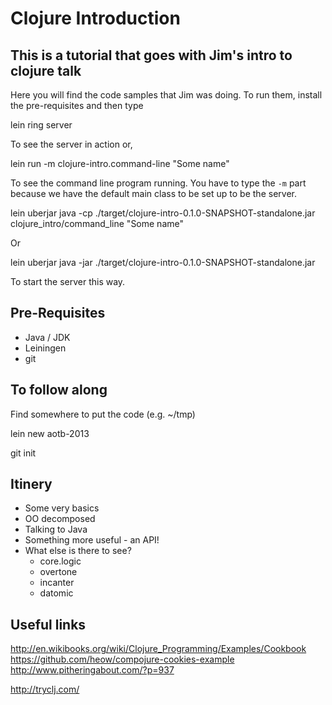 # Clojure Introduction

## This is a tutorial that goes with Jim's intro to clojure talk

Here you will find the code samples that Jim was doing. To run them, install the pre-requisites and then type

  lein ring server

To see the server in action or,

  lein run -m clojure-intro.command-line "Some name"

To see the command line program running. You have to type the ```-m``` part because we have the default main class to be set up to be the server.
  
  lein uberjar
  java -cp ./target/clojure-intro-0.1.0-SNAPSHOT-standalone.jar clojure_intro/command_line "Some name"

Or

  lein uberjar
  java -jar ./target/clojure-intro-0.1.0-SNAPSHOT-standalone.jar

To start the server this way.

## Pre-Requisites

- Java / JDK
- Leiningen 
- git 

## To follow along

Find somewhere to put the code (e.g. ~/tmp)

  lein new aotb-2013


  git init

## Itinery

- Some very basics
- OO decomposed
- Talking to Java
- Something more useful - an API!
- What else is there to see?
  - core.logic
  - overtone
  - incanter
  - datomic
 

## Useful links

http://en.wikibooks.org/wiki/Clojure_Programming/Examples/Cookbook
https://github.com/heow/compojure-cookies-example
http://www.pitheringabout.com/?p=937

http://tryclj.com/

